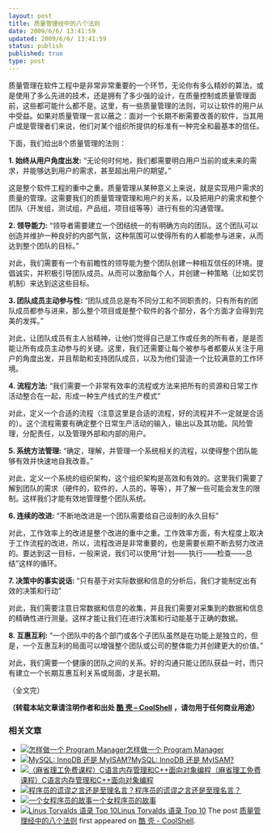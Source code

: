 ```yaml
---
layout: post
title: 质量管理经中的八个法则
date: 2009/6/6/ 13:41:59
updated: 2009/6/6/ 13:41:59
status: publish
published: true
type: post
---
```


质量管理在软件工程中是非常非常重要的一个环节，无论你有多么精妙的算法，或是使用了多么先进的技术，还是拥有了多少强的设计，在质量控制或质量管理面前，这些都可能什么都不是。这里，有一些质量管理的法则，可以让软件的用户从中受益。如果对质量管理一言以蔽之：面对一个长期不断需要改善的软件，当其用户或是管理者们来说，他们对某个组织所提供的标准有一种完全和最基本的信任。


下面，我们给出8个质量管理的法则：


**1. 始终从用户角度出发:** “无论何时何地，我们都需要明白用户当前的或未来的需求，并能够达到用户的需求，甚至超出用户的期望。”


这是整个软件工程的重中之重。质量管理从某种意义上来说，就是实现用户需求的质量的管理。这需要我们的质量管理管理和用户的关系，以及把用户的需求和整个团队（开发组，测试组，产品组，项目组等等）进行有些的沟通管理。



**2. 领导能力:** “领导者需要建立一个团结统一的有明确方向的团队。这个团队可以创造并维护一种良好的内部气氛，这种氛围可以使得所有的人都能参与进来，从而达到整个团队的目标。”


对此，我们需要有一个有前瞻性的领导能为整个团队创建一种相互信任的环境。提倡诚实，并积极引导团队成员。从而可以激励每个人，并创建一种策略（比如奖罚机制）来达到这这些目标。


**3. 团队成员主动参与性:** “团队成员总是有不同分工和不同职责的，只有所有的团队成员都参与进来，那么整个项目或是整个软件的各个部分，各个方面才会得到完美的发挥。”


对此，让团队成员有主人翁精神，让他们觉得自己是工作或任务的所有者，是是否能让所有成员主动参与的关键。这里，我们还需要让每个被参与者都要从关注于用户的角度出发，并且帮助和支持团队成员，以及为他们营造一个比较满意的工作环境。


**4. 流程方法:** “我们需要一个非常有效率的流程或方法来把所有的资源和日常工作活动整合在一起，形成一种生产线式的生产模式”


对此，定义一个合适的流程（注意这里是合适的流程，好的流程并不一定就是合适的）。这个流程需要有确定整个日常生产活动的输入，输出以及其功能。风险管理，分配责任，以及管理外部和内部的用户。


**5. 系统方法管理:** “确定，理解，并管理一个系统相关的流程，以使得整个团队能够有效并快速地自我改善。”


对此，定义一个系统的组织架构，这个组织架构是高效和有效的。这里我们需要了解到团队的需求（硬件的，软件的，人员的，等等），并了解一些可能会发生的限制。这样我们才能有效地管理整个团队系统。


**6. 连续的改进:** “不断地改进是一个团队需要给自己设制的永久目标”


对此，工作效率上的改进是整个改进的重中之重。工作效率方面，有大程度上取决于工作流程的改进，所以，流程改进是非常重要的，也是需要长期不断去努力改进的。要达到这一目标，一般来说，我们可以使用“计划——执行——检查——总结”这样的循环。


**7. 决策中的事实说话:** “只有基于对实际数据和信息的分析后，我们才能制定出有效的决策和行动”


对此，我们需要注意日常数据和信息的收集，并且我们需要对采集到的数据和信息的精确性进行测量。这样才能让我们在进行决策和行动能基于正确的数据。


**8. 互惠互利:** “一个团队中的各个部门或各个子团队虽然是在功能上是独立的，但是，一个互惠互利的局面可以增强整个团队或公司的整体能力并创建更大的价值。”


对此，我们需要一个健康的团队之间的关系。好的沟通只能让团队获益一时，而只有建立一个长期互惠互利关系或局面，才是长期。


（全文完）



**（转载本站文章请注明作者和出处 [酷 壳 – CoolShell](https://coolshell.cn/) ，请勿用于任何商业用途）**



### 相关文章

* [![怎样做一个 Program Manager](https://coolshell.cn/wp-content/uploads/2009/03/09meeting-thumbnail-150x150.jpg)](https://coolshell.cn/articles/76.html)[怎样做一个 Program Manager](https://coolshell.cn/articles/76.html)
* [![MySQL: InnoDB 还是 MyISAM?](https://coolshell.cn/wp-content/plugins/wordpress-23-related-posts-plugin/static/thumbs/17.jpg)](https://coolshell.cn/articles/652.html)[MySQL: InnoDB 还是 MyISAM?](https://coolshell.cn/articles/652.html)
* [![（麻省理工免费课程）C语言内存管理和C++面向对象编程](https://coolshell.cn/wp-content/plugins/wordpress-23-related-posts-plugin/static/thumbs/20.jpg)](https://coolshell.cn/articles/2474.html)[（麻省理工免费课程）C语言内存管理和C++面向对象编程](https://coolshell.cn/articles/2474.html)
* [![程序员的谎谬之言还是至理名言？](https://coolshell.cn/wp-content/uploads/2011/04/wisdom-225x300-150x150.jpg)](https://coolshell.cn/articles/4235.html)[程序员的谎谬之言还是至理名言？](https://coolshell.cn/articles/4235.html)
* [![一个女程序员的故事](https://coolshell.cn/wp-content/plugins/wordpress-23-related-posts-plugin/static/thumbs/4.jpg)](https://coolshell.cn/articles/6312.html)[一个女程序员的故事](https://coolshell.cn/articles/6312.html)
* [![Linus Torvalds 语录 Top 10](https://coolshell.cn/wp-content/plugins/wordpress-23-related-posts-plugin/static/thumbs/20.jpg)](https://coolshell.cn/articles/1278.html)[Linus Torvalds 语录 Top 10](https://coolshell.cn/articles/1278.html)
The post [质量管理经中的八个法则](https://coolshell.cn/articles/971.html) first appeared on [酷 壳 - CoolShell](https://coolshell.cn).